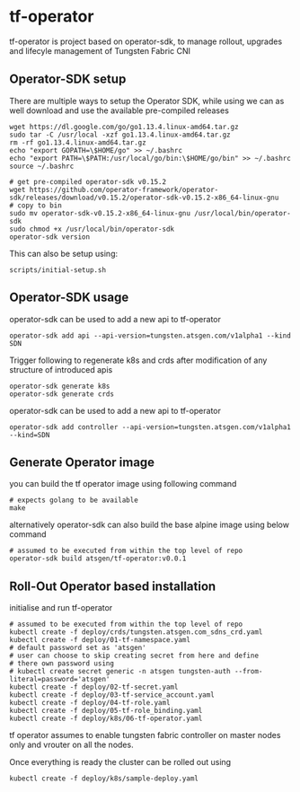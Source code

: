 # tf-operator
tf-operator is project based on operator-sdk, to manage rollout, upgrades and lifecyle management of Tungsten Fabric CNI
## Operator-SDK setup
There are multiple ways to setup the Operator SDK, while using we can as well download and use the available pre-compiled releases
```
wget https://dl.google.com/go/go1.13.4.linux-amd64.tar.gz
sudo tar -C /usr/local -xzf go1.13.4.linux-amd64.tar.gz
rm -rf go1.13.4.linux-amd64.tar.gz
echo "export GOPATH=\$HOME/go" >> ~/.bashrc
echo "export PATH=\$PATH:/usr/local/go/bin:\$HOME/go/bin" >> ~/.bashrc
source ~/.bashrc

# get pre-compiled operator-sdk v0.15.2
wget https://github.com/operator-framework/operator-sdk/releases/download/v0.15.2/operator-sdk-v0.15.2-x86_64-linux-gnu
# copy to bin
sudo mv operator-sdk-v0.15.2-x86_64-linux-gnu /usr/local/bin/operator-sdk
sudo chmod +x /usr/local/bin/operator-sdk
operator-sdk version
```

This can also be setup using:
```
scripts/initial-setup.sh
```

## Operator-SDK usage
operator-sdk can be used to add a new api to tf-operator
```
operator-sdk add api --api-version=tungsten.atsgen.com/v1alpha1 --kind SDN
```
Trigger following to regenerate k8s and crds after modification of any structure of introduced apis
```
operator-sdk generate k8s
operator-sdk generate crds
```
operator-sdk can be used to add a new api to tf-operator
```
operator-sdk add controller --api-version=tungsten.atsgen.com/v1alpha1 --kind=SDN
```

## Generate Operator image
you can build the tf operator image using following command
```
# expects golang to be available
make
```
alternatively operator-sdk can also build the base alpine image using below command
```
# assumed to be executed from within the top level of repo
operator-sdk build atsgen/tf-operator:v0.0.1
```

## Roll-Out Operator based installation
initialise and run tf-operator
```
# assumed to be executed from within the top level of repo
kubectl create -f deploy/crds/tungsten.atsgen.com_sdns_crd.yaml
kubectl create -f deploy/01-tf-namespace.yaml
# default password set as 'atsgen'
# user can choose to skip creating secret from here and define
# there own password using
# kubectl create secret generic -n atsgen tungsten-auth --from-literal=password='atsgen'
kubectl create -f deploy/02-tf-secret.yaml
kubectl create -f deploy/03-tf-service_account.yaml
kubectl create -f deploy/04-tf-role.yaml
kubectl create -f deploy/05-tf-role_binding.yaml
kubectl create -f deploy/k8s/06-tf-operator.yaml
```

tf operator assumes to enable tungsten fabric controller on master nodes only and vrouter on all the nodes.

Once everything is ready the cluster can be rolled out using
```
kubectl create -f deploy/k8s/sample-deploy.yaml
```

